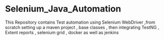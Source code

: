 # Selenium_Java_Automation
This Repository contains Test automation using Selenium WebDriver ,from scratch setting up a maven project , base classes , then integrating TestNG , Extent reports , selenium grid , docker as well as jenkins
